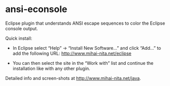 ansi-econsole
=============

Eclipse plugin that understands ANSI escape sequences to color the Eclipse console output.

Quick install:
* In Eclipse select “Help” -> “Install New Software...” and click “Add...” to add the following URL:
http://www.mihai-nita.net/eclipse</p>
* You can then select the site in the “Work with” list and continue the installation like with any other plugin.

Detailed info and screen-shots at <a href="http://www.mihai-nita.net/java">http://www.mihai-nita.net/java</a>.
